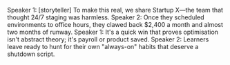 Speaker 1: [storyteller] To make this real, we share Startup X—the team that thought 24/7 staging was harmless.
Speaker 2: Once they scheduled environments to office hours, they clawed back $2,400 a month and almost two months of runway.
Speaker 1: It's a quick win that proves optimisation isn't abstract theory; it's payroll or product saved.
Speaker 2: Learners leave ready to hunt for their own "always-on" habits that deserve a shutdown script.

